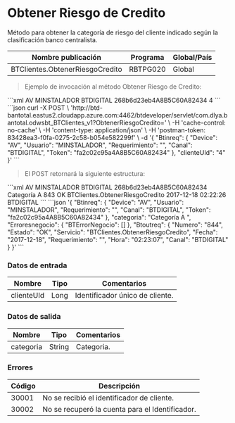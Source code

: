 # Obtener Riesgo de Credito 

Método para obtener la categoría de riesgo del cliente indicado según la clasificación banco centralista. 

Nombre publicación | Programa | Global/País 
--------- | ----------- | ----------- 
BTClientes.ObtenerRiesgoCredito | RBTPG020 | Global 

> Ejemplo de invocación al método Obtener Riesgo de Credito: 

<code-group> 
<code-block title="XML" active> 
```xml 
<soapenv:Envelope xmlns:soapenv="http://schemas.xmlsoap.org/soap/envelope/" xmlns:bts="http://uy.com.dlya.bantotal/BTSOA/"> 
   <soapenv:Header/> 
   <soapenv:Body> 
      <bts:BTClientes.ObtenerRiesgoCredito> 
         <bts:Btinreq> 
            <bts:Device>AV</bts:Device> 
            <bts:Usuario>MINSTALADOR</bts:Usuario> 
            <bts:Requerimiento/> 
            <bts:Canal>BTDIGITAL</bts:Canal> 
            <bts:Token>268b6d23eb4A8B5C60A82434</bts:Token> 
         </bts:Btinreq> 
         <bts:clienteUId>4</bts:clienteUId> 
      </bts:BTClientes.ObtenerRiesgoCredito> 
   </soapenv:Body> 
</soapenv:Envelope> 
``` 
</code-block> 

<code-block title="JSON"> 
```json 
curl -X POST \ 
  'http://btd-bantotal.eastus2.cloudapp.azure.com:4462/btdeveloper/servlet/com.dlya.bantotal.odwsbt_BTClientes_v1?ObtenerRiesgoCredito=' \ 
  -H 'cache-control: no-cache' \ 
  -H 'content-type: application/json' \ 
  -H 'postman-token: 83428ea3-f0fa-0275-2c58-b054e582299f' \ 
  -d '{ 
	"Btinreq": { 
		"Device": "AV", 
		"Usuario": "MINSTALADOR", 
		"Requerimiento": "", 
		"Canal": "BTDIGITAL", 
		"Token": "fa2c02c95a4A8B5C60A82434" 
	}, 
    "clienteUId": "4" 
}' 
``` 
</code-block> 
</code-group> 

> El POST retornará la siguiente estructura: 

<code-group> 
<code-block title="XML" active> 
```xml 
<SOAP-ENV:Envelope xmlns:SOAP-ENV="http://schemas.xmlsoap.org/soap/envelope/" xmlns:xsd="http://www.w3.org/2001/XMLSchema" xmlns:SOAP-ENC="http://schemas.xmlsoap.org/soap/encoding/" xmlns:xsi="http://www.w3.org/2001/XMLSchema-instance"> 
   <SOAP-ENV:Body> 
      <BTClientes.ObtenerRiesgoCreditoResponse xmlns="http://uy.com.dlya.bantotal/BTSOA/"> 
         <Btinreq> 
            <Device>AV</Device> 
            <Usuario>MINSTALADOR</Usuario> 
            <Requerimiento/> 
            <Canal>BTDIGITAL</Canal> 
            <Token>268b6d23eb4A8B5C60A82434</Token> 
         </Btinreq> 
         <categoria>Categoría A</categoria> 
         <Erroresnegocio></Erroresnegocio> 
         <Btoutreq> 
            <Numero>843</Numero> 
            <Estado>OK</Estado> 
            <Servicio>BTClientes.ObtenerRiesgoCredito</Servicio> 
            <Fecha>2017-12-18</Fecha> 
            <Requerimiento/> 
            <Hora>02:22:26</Hora> 
            <Canal>BTDIGITAL</Canal> 
         </Btoutreq> 
      </BTClientes.ObtenerRiesgoCreditoResponse> 
   </SOAP-ENV:Body> 
</SOAP-ENV:Envelope> 
``` 
</code-block> 

<code-block title="JSON"> 
```json 
'{ 
	"Btinreq": { 
		"Device": "AV", 
		"Usuario": "MINSTALADOR", 
		"Requerimiento": "", 
		"Canal": "BTDIGITAL", 
		"Token": "fa2c02c95a4A8B5C60A82434" 
	}, 
    "categoria": "Categoría A    ", 
    "Erroresnegocio": { 
        "BTErrorNegocio": [] 
    }, 
    "Btoutreq": { 
        "Numero": "844", 
        "Estado": "OK", 
        "Servicio": "BTClientes.ObtenerRiesgoCredito", 
        "Fecha": "2017-12-18", 
        "Requerimiento": "", 
        "Hora": "02:23:07", 
        "Canal": "BTDIGITAL" 
    } 
}' 
``` 
</code-block> 
</code-group> 

### Datos de entrada 

Nombre | Tipo | Comentarios 
--------- | ----------- | ----------- 
clienteUId | Long | Identificador único de cliente. 

### Datos de salida 

Nombre | Tipo | Comentarios 
--------- | ----------- | ----------- 
categoria | String | Categoria. 

### Errores 

Código | Descripción 
--------- | ----------- 
30001 | No se recibió el identificador de cliente. 
30002 | No se recuperó la cuenta para el Identificador. 

 

